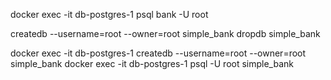 docker exec -it db-postgres-1 psql bank -U root

createdb --username=root --owner=root simple_bank
dropdb simple_bank

docker exec -it db-postgres-1 createdb --username=root --owner=root simple_bank
docker exec -it db-postgres-1 psql -U root simple_bank